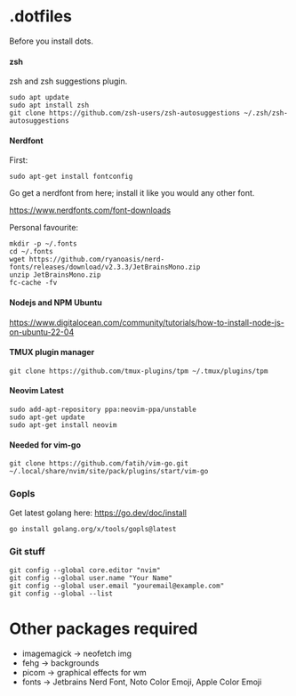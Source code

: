 # .dotfiles

Before you install dots.

#### zsh 
zsh and zsh suggestions plugin.
```
sudo apt update
sudo apt install zsh
git clone https://github.com/zsh-users/zsh-autosuggestions ~/.zsh/zsh-autosuggestions
```

#### Nerdfont
First:
```
sudo apt-get install fontconfig
```

Go get a nerdfont from here; install it like you would any other font.

https://www.nerdfonts.com/font-downloads

Personal favourite:
```
mkdir -p ~/.fonts
cd ~/.fonts
wget https://github.com/ryanoasis/nerd-fonts/releases/download/v2.3.3/JetBrainsMono.zip
unzip JetBrainsMono.zip
fc-cache -fv
```

#### Nodejs and NPM Ubuntu
https://www.digitalocean.com/community/tutorials/how-to-install-node-js-on-ubuntu-22-04

#### TMUX plugin manager
```
git clone https://github.com/tmux-plugins/tpm ~/.tmux/plugins/tpm
```

#### Neovim Latest
```
sudo add-apt-repository ppa:neovim-ppa/unstable
sudo apt-get update
sudo apt-get install neovim
```

#### Needed for vim-go
```
git clone https://github.com/fatih/vim-go.git ~/.local/share/nvim/site/pack/plugins/start/vim-go
```
 
 ### Gopls 
Get latest golang here: https://go.dev/doc/install

```
go install golang.org/x/tools/gopls@latest
```

### Git stuff 

```
git config --global core.editor "nvim"
git config --global user.name "Your Name"
git config --global user.email "youremail@example.com"
git config --global --list
```


# Other packages required 
- imagemagick -> neofetch img
- fehg -> backgrounds
- picom -> graphical effects for wm
- fonts -> Jetbrains Nerd Font, Noto Color Emoji, Apple Color Emoji
